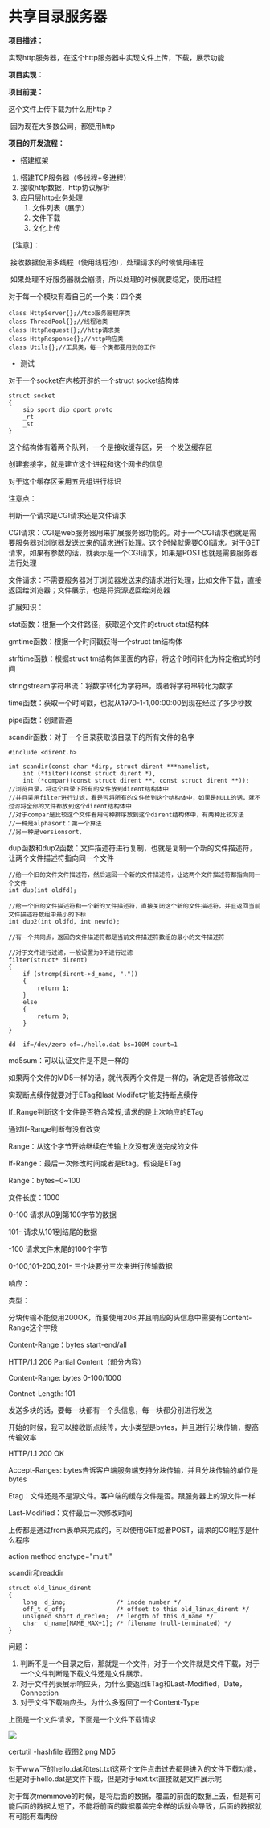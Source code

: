 # 共享目录服务器

**项目描述：**

实现http服务器，在这个http服务器中实现文件上传，下载，展示功能

**项目实现：**

**项目前提：**

这个文件上传下载为什么用http？

​	因为现在大多数公司，都使用http

**项目的开发流程：**

- 搭建框架

1. 搭建TCP服务器（多线程+多进程）
2. 接收http数据，http协议解析
3. 应用层http业务处理
   1. 文件列表（展示）
   2. 文件下载
   3. 文化上传

【注意】：

​	接收数据使用多线程（使用线程池），处理请求的时候使用进程

​	如果处理不好服务器就会崩溃，所以处理的时候就要稳定，使用进程

对于每一个模块有着自己的一个类：四个类

```linux
class HttpServer{};//tcp服务器程序类
class ThreadPool{};//线程池类
class HttpRequest{};//http请求类
class HttpResponse{};//http响应类
class Utils{};//工具类，每一个类都要用到的工作
```

- 测试



对于一个socket在内核开辟的一个struct socket结构体

``` Linux
struct socket
{
    sip sport dip dport proto
    _rt
    _st
}
```



这个结构体有着两个队列，一个是接收缓存区，另一个发送缓存区

创建套接字，就是建立这个进程和这个网卡的信息

对于这个缓存区采用五元组进行标识



注意点：

判断一个请求是CGI请求还是文件请求

CGI请求：CGI是web服务器用来扩展服务器功能的。对于一个CGI请求也就是需要服务器对浏览器发送过来的请求进行处理。这个时候就需要CGI请求。对于GET请求，如果有参数的话，就表示是一个CGI请求，如果是POST也就是需要服务器进行处理

文件请求：不需要服务器对于浏览器发送来的请求进行处理，比如文件下载，直接返回给浏览器；文件展示，也是将资源返回给浏览器



扩展知识：

stat函数：根据一个文件路径，获取这个文件的struct stat结构体

gmtime函数：根据一个时间戳获得一个struct tm结构体

strftime函数：根据struct tm结构体里面的内容，将这个时间转化为特定格式的时间

stringstream字符串流：将数字转化为字符串，或者将字符串转化为数字

time函数：获取一个时间戳，也就从1970-1-1,00:00:00到现在经过了多少秒数

pipe函数：创建管道

scandir函数：对于一个目录获取该目录下的所有文件的名字

``` Linux
#include <dirent.h>

int scandir(const char *dirp, struct dirent ***namelist,
    int (*filter)(const struct dirent *),
    int (*compar)(const struct dirent **, const struct dirent **));
//浏览目录，将这个目录下所有的文件放到dirent结构体中
//并且采用filter进行过滤，看是否将所有的文件放到这个结构体中，如果是NULL的话，就不过滤将全部的文件都放到这个dirent结构体中
//对于compar是比较这个文件看用何种排序放到这个dirent结构体中，有两种比较方法
//一种是alphasort：第一个算法
//另一种是versionsort，
```



dup函数和dup2函数：文件描述符进行复制，也就是复制一个新的文件描述符，让两个文件描述符指向同一个文件

``` Linux
//给一个旧的文件文件描述符，然后返回一个新的文件描述符，让这两个文件描述符都指向同一个文件
int dup(int oldfd);

//给一个旧的文件描述符和一个新的文件描述符，直接关闭这个新的文件描述符，并且返回当前文件描述符数组中最小的下标
int dup2(int oldfd, int newfd);

//有一个共同点，返回的文件描述符都是当前文件描述符数组的最小的文件描述符
```



``` :inux
//对于文件进行过滤，一般设置为0不进行过滤
filter(struct* dirent)
{
    if (strcmp(dirent->d_name, "."))
    {
        return 1;
    }
    else
    {
        return 0;
    }
}	
```



``` Linux
dd  if=/dev/zero of=./hello.dat bs=100M count=1

```

md5sum：可以认证文件是不是一样的

如果两个文件的MD5一样的话，就代表两个文件是一样的，确定是否被修改过



实现断点续传就要对于ETag和last Modifet才能支持断点续传

If_Range判断这个文件是否符合常规,请求的是上次响应的ETag

通过If-Range判断有没有改变

Range：从这个字节开始继续在传输上次没有发送完成的文件



If-Range：最后一次修改时间或者是Etag。假设是ETag

Range：bytes=0~100

文件长度：1000

0-100 	请求从0到第100字节的数据

101- 	请求从101到结尾的数据

-100 	请求文件末尾的100个字节

0-100,101-200,201-	三个块要分三次来进行传输数据



 

响应：

类型：

分块传输不能使用200OK，而要使用206,并且响应的头信息中需要有Content-Range这个字段

Content-Range：bytes start-end/all

HTTP/1.1 206 Partial Content（部分内容）

Content-Range: bytes 0-100/1000

Contnet-Length: 101

发送多块的话，要每一块都有一个头信息，每一块都分别进行发送

开始的时候，我可以接收断点续传，大小类型是bytes，并且进行分块传输，提高传输效率





HTTP/1.1 200 OK

Accept-Ranges: bytes告诉客户端服务端支持分块传输，并且分块传输的单位是bytes

Etag：文件还是不是源文件。客户端的缓存文件是否。跟服务器上的源文件一样

Last-Modified：文件最后一次修改时间





上传都是通过from表单来完成的，可以使用GET或者POST，请求的CGI程序是什么程序

action	method	enctype="multi"







scandir和readdir

``` Linux
struct old_linux_dirent 
{
    long  d_ino;              /* inode number */
    off_t d_off;              /* offset to this old_linux_dirent */
    unsigned short d_reclen;  /* length of this d_name */
    char  d_name[NAME_MAX+1]; /* filename (null-terminated) */
}
```



问题：

1. 判断不是一个目录之后，那就是一个文件，对于一个文件就是文件下载，对于一个文件判断是下载文件还是文件展示。
2. 对于文件列表展示响应头，为什么要返回ETag和Last-Modified，Date，Connection
3. 对于文件下载响应头，为什么多返回了一个Content-Type



上面是一个文件请求，下面是一个文件下载请求

![](C:\Users\0\Pictures\项目\httpServer\下载请求和列表请求.png)



certutil -hashfile 截图2.png MD5



对于www下的hello.dat和test.txt这两个文件点击过去都是进入的文件下载功能，但是对于hello.dat是文件下载，但是对于text.txt直接就是文件展示呢





对于每次memmove的时候，是将后面的数据，覆盖的前面的数据上去，但是有可能后面的数据太短了，不能将前面的数据覆盖完全样的话就会导致，后面的数据就有可能有着两份
